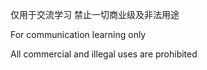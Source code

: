 仅用于交流学习 禁止一切商业级及非法用途

For communication learning only

All commercial and illegal uses are prohibited
